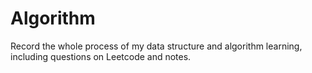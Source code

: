 # Algorithm
Record the whole process of my data structure and algorithm learning, including questions on Leetcode and notes.
